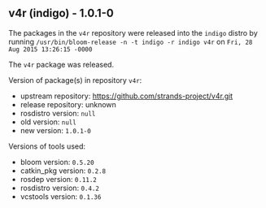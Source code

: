 ## v4r (indigo) - 1.0.1-0

The packages in the `v4r` repository were released into the `indigo` distro by running `/usr/bin/bloom-release -n -t indigo -r indigo v4r` on `Fri, 28 Aug 2015 13:26:15 -0000`

The `v4r` package was released.

Version of package(s) in repository `v4r`:
- upstream repository: https://github.com/strands-project/v4r.git
- release repository: unknown
- rosdistro version: `null`
- old version: `null`
- new version: `1.0.1-0`

Versions of tools used:
- bloom version: `0.5.20`
- catkin_pkg version: `0.2.8`
- rosdep version: `0.11.2`
- rosdistro version: `0.4.2`
- vcstools version: `0.1.36`


